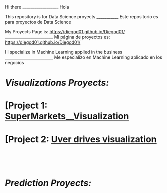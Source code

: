 Hi there                  __________________                         Hola 

This repository is for Data Science proyects  ___________          Este repositorio es para proyectos de Data Science


My Proyects Page is: https://diegod01.github.io/Diegod01/   ________________________       Mi página de proyectos es: https://diegod01.github.io/Diegod01/       

I I specialize in Machine Learning applied in the business    ________________________      Me especializo en Machine Learning aplicado en los negocios

# *Visualizations Proyects:*
# [Project 1: [SuperMarkets__Visualization](https://github.com/Diegod01/Portafolio-Briefcase/blob/main/SuperMarkets__Visualization.ipynb)

# [Project 2: [Uver drives visualization](https://github.com/Diegod01/Portafolio-Briefcase/blob/main/Uber.ipynb)


⠀⠀⠀⠀⠀⠀⠀⠀
⠀⠀⠀⠀⠀⠀⠀⠀

⠀⠀⠀⠀⠀⠀⠀⠀
⠀⠀⠀⠀⠀⠀⠀⠀
⠀⠀⠀⠀⠀⠀⠀⠀
# *Prediction Proyects:*



